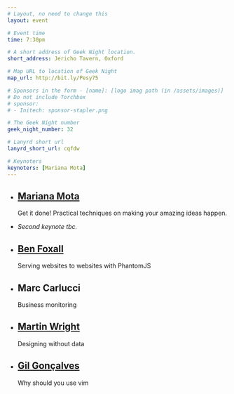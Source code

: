 ```yaml
---
# Layout, no need to change this
layout: event

# Event time
time: 7:30pm

# A short address of Geek Night location. 
short_address: Jericho Tavern, Oxford

# Map URL to location of Geek Night
map_url: http://bit.ly/Pesy75

# Sponsors in the form - [name]: [logo imag path (in /assets/images)]
# Do not include Torchbox
# sponsor:
# - Initech: sponsor-stapler.png

# The Geek Night number
geek_night_number: 32

# Lanyrd short url
lanyrd_short_url: cqfdw

# Keynoters
keynoters: [Mariana Mota]
---
```


<ul class="keynotes">
    <li itemprop="performer" itemscope="itemscope" itemtype="http://schema.org/Person">
        <a href="http://www.marianamota.com" ><h2 itemprop="name">Mariana Mota</h2></a>
        <p>Get it done! Practical techniques on making your amazing ideas happen.</p>
    </li>
    <li itemprop="performer" itemscope="itemscope" itemtype="http://schema.org/Person">
        <p><em>Second keynote tbc.</em></p>
    </li>
    
</ul>

<ul class="microslots">
    <li itemprop="performer" itemscope="itemscope" itemtype="http://schema.org/Person">
        <h2 itemprop="name"><a href="http://benjaminbenben.com" >Ben Foxall</a></h2>
        <p>Serving websites to websites with PhantomJS</p>
    </li>
    <li itemprop="performer" itemscope="itemscope" itemtype="http://schema.org/Person">
        <h2 itemprop="name">Marc Carlucci</h2>
        <p>Business monitoring</p>
    </li>
    <li itemprop="performer" itemscope="itemscope" itemtype="http://schema.org/Person">
        <a href="http://mynameismartin.com" ><h2 itemprop="name">Martin Wright</h2></a>
        <p>Designing without data</p>
    </li>
    <li itemprop="performer" itemscope="itemscope" itemtype="http://schema.org/Person">
        <a href="https://github.com/LuRsT" ><h2 itemprop="name">Gil Gonçalves</h2></a>
        <p>Why should you use vim</p>
    </li>
</ul>


